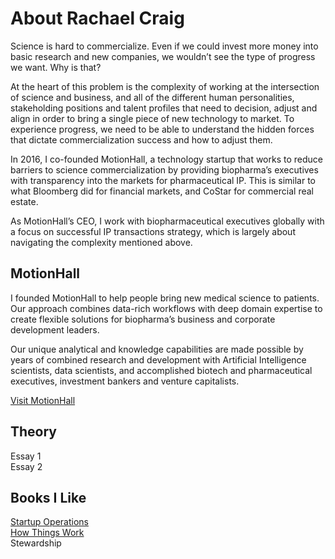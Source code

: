 # About Rachael Craig

Science is hard to commercialize. Even if we could invest more money into basic research and new companies, we wouldn’t see the type of progress we want. Why is that?

At the heart of this problem is the complexity of working at the intersection of science and business, and all of the different human personalities, stakeholding positions and talent profiles that need to decision, adjust and align in order to bring a single piece of new technology to market. To experience progress, we need to be able to understand the hidden forces that dictate commercialization success and how to adjust them.

In 2016, I co-founded MotionHall, a technology startup that works to reduce barriers to science commercialization by providing biopharma’s executives with transparency into the markets for pharmaceutical IP. This is similar to what Bloomberg did for financial markets, and CoStar for commercial real estate. 

As MotionHall’s CEO, I work with biopharmaceutical executives globally with a focus on successful IP transactions strategy, which is largely about navigating the complexity mentioned above.

## MotionHall

I founded MotionHall to help people bring new medical science to patients. Our approach combines data-rich workflows with deep domain expertise to create flexible solutions for biopharma’s business and corporate development leaders. 
 
Our unique analytical and knowledge capabilities are made possible by years of combined research and development with Artificial Intelligence scientists, data scientists, and accomplished biotech and pharmaceutical executives, investment bankers and venture capitalists.

<a href="https://www.motionhall.com/">Visit MotionHall</a>

## Theory

Essay 1<br>
Essay 2

## Books I Like

<a href="https://rachaelbachael.github.io/books/startops">Startup Operations</a><br>
<a href="https://rachaelbachael.github.io/readhow">How Things Work</a><br>
Stewardship<br>




